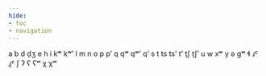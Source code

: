 ```yaml
---
hide:
- toc
- navigation
---
```

a
b
d
d̠ʒ
e
h
i
kʷ
kʷʼ
l
m
n
o
p
pʼ
q
qʷ
qʷʼ
qʼ
s
t
ts
tsʼ
tʼ
t̠ʃ
t̠ʃʼ
u
w
xʷ
y
ə
ɡʷ
ɬ
ɹˤ
ɹ̰ˤ
ʃ
ʔ
ʕ
ʕʷ
χ
χʷ
